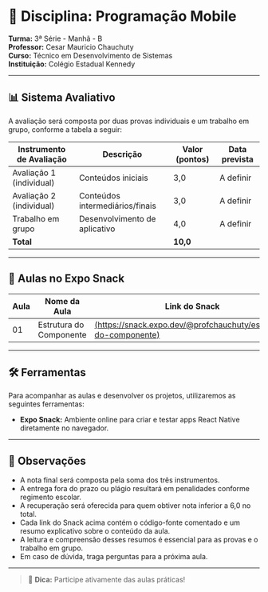 # 📘 Disciplina: Programação Mobile

**Turma:** 3ª Série - Manhã - B  
**Professor:** Cesar Mauricio Chauchuty  
**Curso:** Técnico em Desenvolvimento de Sistemas  
**Instituição:** Colégio Estadual Kennedy

---

## 📊 Sistema Avaliativo

A avaliação será composta por duas provas individuais e um trabalho em grupo, conforme a tabela a seguir:

| Instrumento de Avaliação     | Descrição                         | Valor (pontos) | Data prevista |
|------------------------------|-----------------------------------|----------------|----------------|
| Avaliação 1 (individual)     | Conteúdos iniciais                | 3,0            | A definir      |
| Avaliação 2 (individual)     | Conteúdos intermediários/finais   | 3,0            | A definir      |
| Trabalho em grupo            | Desenvolvimento de aplicativo     | 4,0            | A definir      |
| **Total**                    |                                   | **10,0**       |                |

---

## 🧪 Aulas no Expo Snack

| Aula | Nome da Aula                              | Link do Snack                                  |
|------|-------------------------------------------|------------------------------------------------|
| 01   | Estrutura do Componente                   | [(https://snack.expo.dev/@profchauchuty/estrutura-do-componente)](https://snack.expo.dev/@profchauchuty/estrutura-do-componente) |

---

## 🛠️ Ferramentas

Para acompanhar as aulas e desenvolver os projetos, utilizaremos as seguintes ferramentas:

- **Expo Snack:** Ambiente online para criar e testar apps React Native diretamente no navegador.

---

## 📌 Observações

- A nota final será composta pela soma dos três instrumentos.
- A entrega fora do prazo ou plágio resultará em penalidades conforme regimento escolar.
- A recuperação será oferecida para quem obtiver nota inferior a 6,0 no total.
- Cada link do Snack acima contém o código-fonte comentado e um resumo explicativo sobre o conteúdo da aula.
- A leitura e compreensão desses resumos é essencial para as provas e o trabalho em grupo.
- Em caso de dúvida, traga perguntas para a próxima aula.

---

> 📱 **Dica:** Participe ativamente das aulas práticas!

